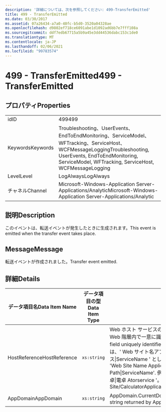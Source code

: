 ```yaml
---
description: '詳細については、次を参照してください: 499-TransferEmitted'
title: 499 - TransferEmitted
ms.date: 03/30/2017
ms.assetid: 07a26434-a7a0-40fc-b5d0-3520a04328ae
ms.openlocfilehash: d9802ef718ce6091abe1d1092ad6bb7e7fff108a
ms.sourcegitcommit: ddf7edb67715a5b9a45e3dd44536dabc153c1de0
ms.translationtype: MT
ms.contentlocale: ja-JP
ms.lasthandoff: 02/06/2021
ms.locfileid: "99783574"
---
```

# <a name="499---transferemitted"></a><span data-ttu-id="2e8ec-103">499 - TransferEmitted</span><span class="sxs-lookup"><span data-stu-id="2e8ec-103">499 - TransferEmitted</span></span>

## <a name="properties"></a><span data-ttu-id="2e8ec-104">プロパティ</span><span class="sxs-lookup"><span data-stu-id="2e8ec-104">Properties</span></span>  
  
|||  
|-|-|  
|<span data-ttu-id="2e8ec-105">id</span><span class="sxs-lookup"><span data-stu-id="2e8ec-105">ID</span></span>|<span data-ttu-id="2e8ec-106">499</span><span class="sxs-lookup"><span data-stu-id="2e8ec-106">499</span></span>|  
|<span data-ttu-id="2e8ec-107">Keywords</span><span class="sxs-lookup"><span data-stu-id="2e8ec-107">Keywords</span></span>|<span data-ttu-id="2e8ec-108">Troubleshooting、UserEvents、EndToEndMonitoring、ServiceModel、WFTracking、ServiceHost、WCFMessageLogging</span><span class="sxs-lookup"><span data-stu-id="2e8ec-108">Troubleshooting, UserEvents, EndToEndMonitoring, ServiceModel, WFTracking, ServiceHost, WCFMessageLogging</span></span>|  
|<span data-ttu-id="2e8ec-109">Level</span><span class="sxs-lookup"><span data-stu-id="2e8ec-109">Level</span></span>|<span data-ttu-id="2e8ec-110">LogAlways</span><span class="sxs-lookup"><span data-stu-id="2e8ec-110">LogAlways</span></span>|  
|<span data-ttu-id="2e8ec-111">チャネル</span><span class="sxs-lookup"><span data-stu-id="2e8ec-111">Channel</span></span>|<span data-ttu-id="2e8ec-112">Microsoft-Windows-Application Server-Applications/Analytic</span><span class="sxs-lookup"><span data-stu-id="2e8ec-112">Microsoft-Windows-Application Server-Applications/Analytic</span></span>|  
  
## <a name="description"></a><span data-ttu-id="2e8ec-113">説明</span><span class="sxs-lookup"><span data-stu-id="2e8ec-113">Description</span></span>  

 <span data-ttu-id="2e8ec-114">このイベントは、転送イベントが発生したときに生成されます。</span><span class="sxs-lookup"><span data-stu-id="2e8ec-114">This event is emitted when the transfer event takes place.</span></span>  
  
## <a name="message"></a><span data-ttu-id="2e8ec-115">Message</span><span class="sxs-lookup"><span data-stu-id="2e8ec-115">Message</span></span>  

 <span data-ttu-id="2e8ec-116">転送イベントが作成されました。</span><span class="sxs-lookup"><span data-stu-id="2e8ec-116">Transfer event emitted.</span></span>  
  
## <a name="details"></a><span data-ttu-id="2e8ec-117">詳細</span><span class="sxs-lookup"><span data-stu-id="2e8ec-117">Details</span></span>  
  
|<span data-ttu-id="2e8ec-118">データ項目名</span><span class="sxs-lookup"><span data-stu-id="2e8ec-118">Data Item Name</span></span>|<span data-ttu-id="2e8ec-119">データ項目の型</span><span class="sxs-lookup"><span data-stu-id="2e8ec-119">Data Item Type</span></span>|<span data-ttu-id="2e8ec-120">説明</span><span class="sxs-lookup"><span data-stu-id="2e8ec-120">Description</span></span>|  
|--------------------|--------------------|-----------------|  
|<span data-ttu-id="2e8ec-121">HostReference</span><span class="sxs-lookup"><span data-stu-id="2e8ec-121">HostReference</span></span>|`xs:string`|<span data-ttu-id="2e8ec-122">Web ホスト サービスの場合は、このフィールドにより、サービスが Web 階層内で一意に識別されます。</span><span class="sxs-lookup"><span data-stu-id="2e8ec-122">For Web-hosted services, this field uniquely identifies the service in the Web hierarchy.</span></span> <span data-ttu-id="2e8ec-123">この形式は、' Web サイト名アプリケーションの仮想パス&#124;サービスの仮想パス&#124;ServiceName ' として定義されています。</span><span class="sxs-lookup"><span data-stu-id="2e8ec-123">Its format is defined as 'Web Site Name Application Virtual Path&#124;Service Virtual Path&#124;ServiceName'.</span></span> <span data-ttu-id="2e8ec-124">例: ' 既定の Web サイト/計算 Atorapplication&#124;/電卓&#124;電卓 Atorservice '。</span><span class="sxs-lookup"><span data-stu-id="2e8ec-124">Example: 'Default Web Site/CalculatorApplication&#124;/CalculatorService.svc&#124;CalculatorService'.</span></span>|  
|<span data-ttu-id="2e8ec-125">AppDomain</span><span class="sxs-lookup"><span data-stu-id="2e8ec-125">AppDomain</span></span>|`xs:string`|<span data-ttu-id="2e8ec-126">AppDomain.CurrentDomain.FriendlyName で返される文字列。</span><span class="sxs-lookup"><span data-stu-id="2e8ec-126">The string returned by AppDomain.CurrentDomain.FriendlyName.</span></span>|
